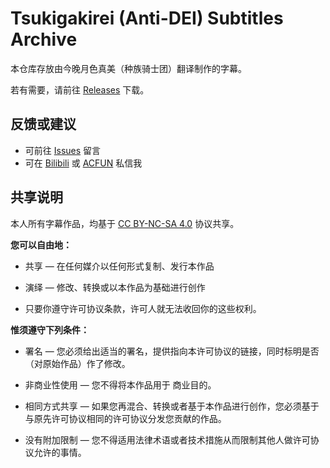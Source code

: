 # Tsukigakirei (Anti-DEI) Subtitles Archive
本仓库存放由今晚月色真美（种族骑士团）翻译制作的字幕。

若有需要，请前往 [Releases](https://github.com/KneegrowKiller/Subtitles/releases) 下载。


## 反馈或建议
* 可前往 [Issues](https://github.com/KneegrowKiller/Subtitles/issues) 留言
* 可在 [Bilibili](https://space.bilibili.com/4383717) 或 [ACFUN](https://www.acfun.cn/u/11840190) 私信我


## 共享说明
本人所有字幕作品，均基于 [CC BY-NC-SA 4.0](https://creativecommons.org/licenses/by-nc-sa/4.0/) 协议共享。

**您可以自由地：**
 
* 共享 — 在任何媒介以任何形式复制、发行本作品
  
* 演绎 — 修改、转换或以本作品为基础进行创作

* 只要你遵守许可协议条款，许可人就无法收回你的这些权利。

**惟须遵守下列条件：**

* 署名 — 您必须给出适当的署名，提供指向本许可协议的链接，同时标明是否（对原始作品）作了修改。

* 非商业性使用 — 您不得将本作品用于 商业目的。

* 相同方式共享 — 如果您再混合、转换或者基于本作品进行创作，您必须基于与原先许可协议相同的许可协议分发您贡献的作品。

* 没有附加限制 — 您不得适用法律术语或者技术措施从而限制其他人做许可协议允许的事情。

